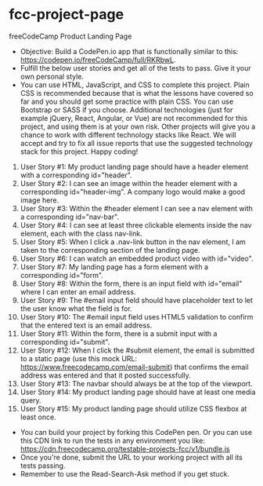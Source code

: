 # fcc-project-page
freeCodeCamp Product Landing Page

- Objective: Build a CodePen.io app that is functionally similar to this: https://codepen.io/freeCodeCamp/full/RKRbwL.
- Fulfill the below user stories and get all of the tests to pass. Give it your own personal style.
- You can use HTML, JavaScript, and CSS to complete this project. Plain CSS is recommended because that is what the lessons have covered so far and you should get some practice with plain CSS. You can use Bootstrap or SASS if you choose. Additional technologies (just for example jQuery, React, Angular, or Vue) are not recommended for this project, and using them is at your own risk. Other projects will give you a chance to work with different technology stacks like React. We will accept and try to fix all issue reports that use the suggested technology stack for this project. Happy coding!

1. User Story #1: My product landing page should have a header element with a corresponding id="header".
2. User Story #2: I can see an image within the header element with a corresponding id="header-img". A company logo would make a good image here.
3. User Story #3: Within the #header element I can see a nav element with a corresponding id="nav-bar".
4. User Story #4: I can see at least three clickable elements inside the nav element, each with the class nav-link.
5. User Story #5: When I click a .nav-link button in the nav element, I am taken to the corresponding section of the landing page.
6. User Story #6: I can watch an embedded product video with id="video".
7. User Story #7: My landing page has a form element with a corresponding id="form".
8. User Story #8: Within the form, there is an input field with id="email" where I can enter an email address.
9. User Story #9: The #email input field should have placeholder text to let the user know what the field is for.
10. User Story #10: The #email input field uses HTML5 validation to confirm that the entered text is an email address.
11. User Story #11: Within the form, there is a submit input with a corresponding id="submit".
12. User Story #12: When I click the #submit element, the email is submitted to a static page (use this mock URL: https://www.freecodecamp.com/email-submit) that confirms the email address was entered and that it posted successfully.
13. User Story #13: The navbar should always be at the top of the viewport.
14. User Story #14: My product landing page should have at least one media query.
15. User Story #15: My product landing page should utilize CSS flexbox at least once.

- You can build your project by forking this CodePen pen. Or you can use this CDN link to run the tests in any environment you like: https://cdn.freecodecamp.org/testable-projects-fcc/v1/bundle.js
- Once you're done, submit the URL to your working project with all its tests passing.
- Remember to use the Read-Search-Ask method if you get stuck.